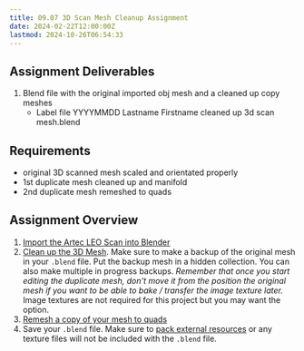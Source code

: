 ```yaml
---
title: 09.07 3D Scan Mesh Cleanup Assignment
date: 2024-02-22T12:00:00Z
lastmod: 2024-10-26T06:54:33
---
```


## Assignment Deliverables

1. Blend file with the original imported obj mesh and a cleaned up copy meshes
   - Label file YYYYMMDD Lastname Firstname cleaned up 3d scan mesh.blend

## Requirements

- original 3D scanned mesh scaled and orientated properly
- 1st duplicate mesh cleaned up and manifold
- 2nd duplicate mesh remeshed to quads

## Assignment Overview

1. [Import the Artec LEO Scan into Blender](./09-01-import-artec-leo-scan-to-blender.md)
2. [Clean up the 3D Mesh](./09-02-clean-up-3d-scan-imported-mesh-in-blender.md). Make sure to make a backup of the original mesh in your `.blend` file. Put the backup mesh in a hidden collection. You can also make multiple in progress backups. _Remember that once you start editing the duplicate mesh, don't move it from the position the original mesh if you want to be able to bake / transfer the image texture later._ Image textures are not required for this project but you may want the option.
3. [Remesh a copy of your mesh to quads](./09-03-voxel-remesh-3d-scan-to-quads-blender.md)
4. Save your `.blend` file. Make sure to [pack external resources](../../../../3d-modeling/blender/pack-external-resources-blender.md) or any texture files will not be included with the `.blend` file.
